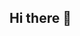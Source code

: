 ## Hi there 👋

<!--
**KhodaniD/KhodaniD** is a ✨ _special_ ✨ repository because its `README.md` (this file) appears on your GitHub profile.

Here are some ideas to get you started:

My name is Khodani, and I'm a Software developer in training. 

- 🔭 I’m currently working on CodeSpace Software development Fundamentals
- 🌱 I’m currently learning Advanced CSS and JavaScript
- 👯 I’m looking to collaborate on open source projects for non profit organization
- 🤔 I’m looking for help with being more confident with coding. 
- 💬 Ask me about Web Development and Software development best practices
- ⚡ Fun fact: I'm a garden whisper in training 🌱🪴
-->
